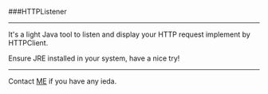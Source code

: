 ###HTTPListener
***
It's a light Java tool to listen and display your HTTP request implement by HTTPClient.

Ensure JRE installed in your system, have a nice try!
***
Contact [ME](mailto:lorain.su@gmail.com) if you have any ieda.
